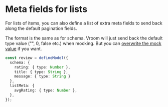 # Meta fields for lists
For lists of items, you can also define a list of extra meta fields to send back along the default pagination fields.

The format is the same as for schema. Vroom will just send back the default type value ("", 0, false etc.) when mocking. But you can [overwrite the mock value](/guide/server/meta) if you want.

```typescript
const review = defineModel({
  schema: {
    rating: { type: Number },
    title: { type: String },
    message: { type: String }
  },
  listMeta: {
    avgRating: { type: Number },
  },
});
```